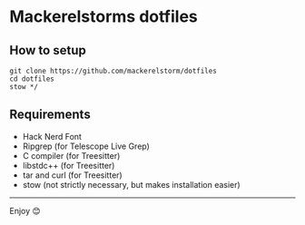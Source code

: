 # Mackerelstorms dotfiles

## How to setup

```console
git clone https://github.com/mackerelstorm/dotfiles
cd dotfiles
stow */
```
## Requirements

- Hack Nerd Font
- Ripgrep (for Telescope Live Grep)
- C compiler (for Treesitter)
- libstdc++ (for Treesitter)
- tar and curl (for Treesitter)
- stow (not strictly necessary, but makes installation easier)


---

Enjoy 😊
